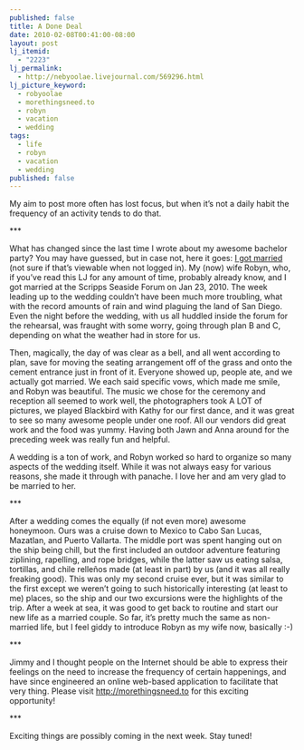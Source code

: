 ```yaml
---
published: false
title: A Done Deal
date: 2010-02-08T00:41:00-08:00
layout: post
lj_itemid:
  - "2223"
lj_permalink:
  - http://nebyoolae.livejournal.com/569296.html
lj_picture_keyword:
  - robyoolae
  - morethingsneed.to
  - robyn
  - vacation
  - wedding
tags:
  - life
  - robyn
  - vacation
  - wedding
published: false
---
```

My aim to post more often has lost focus, but when it&#8217;s not a daily habit the frequency of an activity tends to do that.

<!--more-->

\***

What has changed since the last time I wrote about my awesome bachelor party? You may have guessed, but in case not, here it goes: [I got married](http://www.facebook.com/photo.php?pid=47313613&op=2&o=global&view=global&subj=3308625&id=3309526) (not sure if that&#8217;s viewable when not logged in). My (now) wife Robyn, who, if you&#8217;ve read this LJ for any amount of time, probably already know, and I got married at the Scripps Seaside Forum on Jan 23, 2010. The week leading up to the wedding couldn&#8217;t have been much more troubling, what with the record amounts of rain and wind plaguing the land of San Diego. Even the night before the wedding, with us all huddled inside the forum for the rehearsal, was fraught with some worry, going through plan B and C, depending on what the weather had in store for us.

Then, magically, the day of was clear as a bell, and all went according to plan, save for moving the seating arrangement off of the grass and onto the cement entrance just in front of it. Everyone showed up, people ate, and we actually got married. We each said specific vows, which made me smile, and Robyn was beautiful. The music we chose for the ceremony and reception all seemed to work well, the photographers took A LOT of pictures, we played Blackbird with Kathy for our first dance, and it was great to see so many awesome people under one roof. All our vendors did great work and the food was yummy. Having both Jawn and Anna around for the preceding week was really fun and helpful.

A wedding is a ton of work, and Robyn worked so hard to organize so many aspects of the wedding itself. While it was not always easy for various reasons, she made it through with panache. I love her and am very glad to be married to her.

\***

After a wedding comes the equally (if not even more) awesome honeymoon. Ours was a cruise down to Mexico to Cabo San Lucas, Mazatlan, and Puerto Vallarta. The middle port was spent hanging out on the ship being chill, but the first included an outdoor adventure featuring ziplining, rapelling, and rope bridges, while the latter saw us eating salsa, tortillas, and chile relle&ntilde;os made (at least in part) by us (and it was all really freaking good). This was only my second cruise ever, but it was similar to the first except we weren&#8217;t going to such historically interesting (at least to me) places, so the ship and our two excursions were the highlights of the trip. After a week at sea, it was good to get back to routine and start our new life as a married couple. So far, it&#8217;s pretty much the same as non-married life, but I feel giddy to introduce Robyn as my wife now, basically :-)

\***

Jimmy and I thought people on the Internet should be able to express their feelings on the need to increase the frequency of certain happenings, and have since engineered an online web-based application to facilitate that very thing. Please visit <http://morethingsneed.to> for this exciting opportunity!

\***

Exciting things are possibly coming in the next week. Stay tuned!
